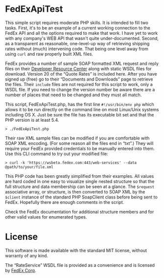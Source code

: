 # FedExApiTest
This simple script requires moderate PHP skills. It is intended to fill two tasks. First, it's to be an example of a current working connection to the FedEx API and all the options required to make that work. I have yet to work with any company's WEB API that wasn't quite under-documented. Second, as a transparent as reasonable, one-level-up way of retrieving shipping rates  without (much) intervening code. That being one level away from using `curl` and raw properly built XML files.

FedEx provides a number of sample SOAP formatted XML request and reply files on their [Developer Resource Center](http://www.fedex.com/us/developer/web-services/index.html) along with static WSDL files for download. Version 20 of the “Quote Rates” is included here. After you have signed up (free) go to their “Documents and Downloads” page to retrieve the files. Their `include` files are not required for this script to work, only a WSDL file. If you need to change the version number be aware there are a number of places that need to be changed and they must all match.

This script, FedExApiTest.php, has the first line `#!/usr/bin/env php` which allows it to be run directly on the command line on most Linux/Unix systems including OS X. Just be sure the file has its executable bit set and that the PHP version is at least 5.4.
```
> ./FedExApiTest.php
```

Their raw XML sample files can be modified if you are comfortable with SOAP XML encoding. (For some reason all the files end in “txt”.) They will require your FedEx provided credentials to be manually entered into them. Use this CLI command to try out your modified file:
```
> curl -k 'https://wsbeta.fedex.com:443/web-services' --data @path/to/your/file.xml
```

This PHP code has been greatly simplified from their examples. All values are hard coded in one easy to visualize single nested structure so that the full structure and data membership can be seen at a glance. The `$request` associative array, or structure, is then converted to SOAP XML by the `$client` instance of the standard PHP SoapClient class before being sent to FedEx. Hopefully there are enough comments in the script.

Check the FedEx documentation for additional structure members and for other valid values for enumerated types.

# License
This software is made available with the standard MIT license, without warranty of any kind.

The “RateService” WSDL file is provided as a convenience and is licensed by [FedEx Corp](https://www.fedex.com/).
